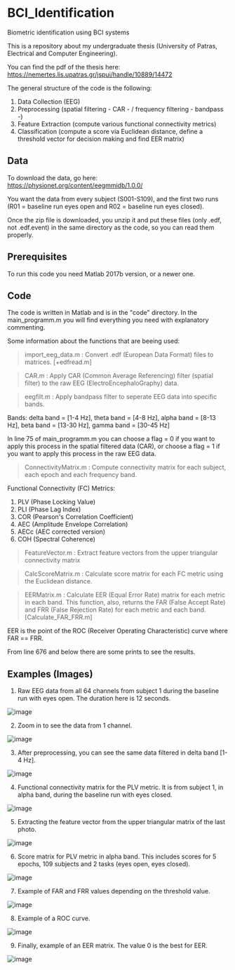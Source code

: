 # BCI_Identification

Biometric identification using BCI systems

This is a repository about my undergraduate thesis (University of Patras, Electrical and Computer Engineering).

You can find the pdf of the thesis here: https://nemertes.lis.upatras.gr/jspui/handle/10889/14472

The general structure of the code is the following:
1) Data Collection (EEG)
2) Preprocessing (spatial filtering - CAR - / frequency filtering - bandpass -)
3) Feature Extraction (compute various functional connectivity metrics)
4) Classification (compute a score via Euclidean distance, define a threshold vector for decision making and find EER matrix)


## Data

To download the data, go here: https://physionet.org/content/eegmmidb/1.0.0/

You want the data from every subject (S001-S109), and the first two runs (R01 = baseline run eyes open and R02 = baseline run eyes closed).

Once the zip file is downloaded, you unzip it and put these files (only .edf, not .edf.event) in the same directory as the code, so you can read them properly.

## Prerequisites

To run this code you need Matlab 2017b version, or a newer one.

## Code

The code is written in Matlab and is in the "code" directory. In the main_programm.m you will find everything you need with explanatory commenting.

Some information about the functions that are beeing used:

>import_eeg_data.m : Convert .edf (European Data Format) files to matrices.    [+edfread.m]

>CAR.m : Apply CAR (Common Average Referencing) filter (spatial filter) to the raw EEG (ElectroEncephaloGraphy) data.

>eegfilt.m : Apply bandpass filter to seperate EEG data into specific bands.

Bands:
delta band = [1-4 Hz], theta band = [4-8 Hz], alpha band = [8-13 Hz], beta band = [13-30 Hz], gamma band = [30-45 Hz]

In line 75 of main_programm.m you can choose a flag  = 0 if you want to apply this process in the spatial filtered data (CAR), or choose a flag = 1 if you want to apply this process in the raw EEG data.

>ConnectivityMatrix.m : Compute connectivity matrix for each subject, each epoch and each frequency band.

Functional Connectivity (FC) Metrics:
1) PLV (Phase Locking Value)
2) PLI (Phase Lag Index)
3) COR (Pearson's Correlation Coefficient)
4) AEC (Amplitude Envelope Correlation)
5) AECc (AEC corrected version)
6) COH (Spectral Coherence)

>FeatureVector.m : Extract feature vectors from the upper triangular connectivity matrix

>CalcScoreMatrix.m : Calculate score matrix for each FC metric using the Euclidean distance.

>EERMatrix.m : Calculate EER (Equal Error Rate) matrix for each metric in each band. This function, also, returns the FAR (False Accept Rate) and FRR (False Rejection Rate) for each metric and each band.    [Calculate_FAR_FRR.m]

EER is the point of the ROC (Receiver Operating Characteristic) curve where FAR == FRR.

From line 676 and below there are some prints to see the results.

## Examples (Images)

1) Raw EEG data from all 64 channels from subject 1 during the baseline run with eyes open. The duration here is 12 seconds.

![image](https://user-images.githubusercontent.com/24894934/113600967-6c60e300-9649-11eb-93a7-73ab7ed388b6.png)

2) Zoom in to see the data from 1 channel.

![image](https://user-images.githubusercontent.com/24894934/113601150-a3cf8f80-9649-11eb-9744-c215f09685be.png)

3) After preprocessing, you can see the same data filtered in delta band [1-4 Hz].

![image](https://user-images.githubusercontent.com/24894934/113601263-c5307b80-9649-11eb-91bf-1739200fb92d.png)

4) Functional connectivity matrix for the PLV metric. It is from subject 1, in alpha band, during the baseline run with eyes closed.

![image](https://user-images.githubusercontent.com/24894934/113601365-e5603a80-9649-11eb-9d20-2f8ce0a3be59.png)

5) Extracting the feature vector from the upper triangular matrix of the last photo.

![image](https://user-images.githubusercontent.com/24894934/113601501-16d90600-964a-11eb-8e51-375016add299.png)

6) Score matrix for PLV metric in alpha band. This includes scores for 5 epochs, 109 subjects and 2 tasks (eyes open, eyes closed).

![image](https://user-images.githubusercontent.com/24894934/113601575-2fe1b700-964a-11eb-9b8d-31b5ee82119e.png)

7) Example of FAR and FRR values depending on the threshold value.

![image](https://user-images.githubusercontent.com/24894934/113601715-5e5f9200-964a-11eb-84f0-6781a0fbb2d8.png)

8) Example of a ROC curve.

![image](https://user-images.githubusercontent.com/24894934/113601794-759e7f80-964a-11eb-8144-68fff6a95586.png)

9) Finally, example of an EER matrix. The value 0 is the best for EER.

![image](https://user-images.githubusercontent.com/24894934/113601824-83ec9b80-964a-11eb-9af3-40281636081b.png)



